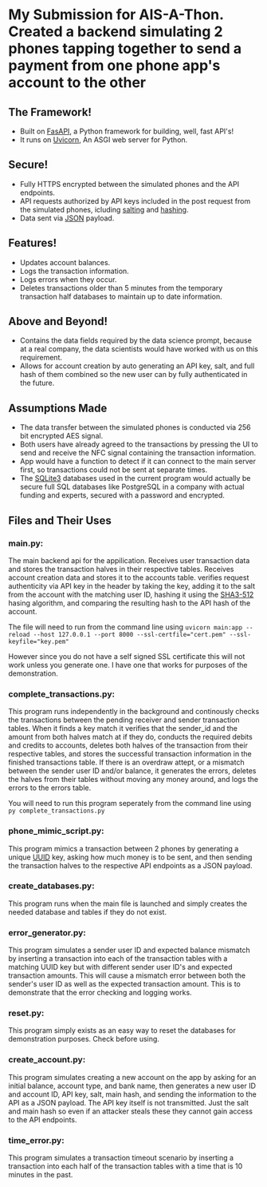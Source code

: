 # My Submission for AIS-A-Thon. Created a backend simulating 2 phones tapping together to send a payment from one phone app's account to the other  
  
## The Framework!
- Built on [FasAPI](https://fastapi.tiangolo.com/), a Python framework for building, well, fast API's!  
- It runs on [Uvicorn](https://www.uvicorn.org/), An ASGI web server for Python.  
  
## Secure!  
- Fully HTTPS encrypted between the simulated phones and the API endpoints.  
- API requests authorized by API keys included in the post request from the simulated phones, icluding [salting](https://www.techtarget.com/searchsecurity/definition/salt) and [hashing](https://en.wikipedia.org/wiki/SHA-3).  
- Data sent via [JSON](https://en.wikipedia.org/wiki/JSON) payload.  
  
## Features!  
- Updates account balances.  
- Logs the transaction information.  
- Logs errors when they occur.  
- Deletes transactions older than 5 minutes from the temporary transaction half databases to maintain up to date information.  
  
## Above and Beyond!  
- Contains the data fields required by the data science prompt, because at a real company, the data scientists would have worked with us on this requirement.  
- Allows for account creation by auto generating an API key, salt, and full hash of them combined so the new user can by fully authenticated in the future.  
  
## Assumptions Made  
- The data transfer between the simulated phones is conducted via 256 bit encrypted AES signal.  
- Both users have already agreed to the transactions by pressing the UI to send and receive the NFC signal containing the transaction information.  
- App would have a function to detect if it can connect to the main server first, so transactions could not be sent at separate times.  
- The [SQLite3](https://en.wikipedia.org/wiki/SQLite) databases used in the current program would actually be secure full SQL databases like PostgreSQL in a company with actual funding and experts, secured with a password and encrypted.  
  
## Files and Their Uses  
  
### main.py:  
The main backend api for the appilication. Receives user transaction data and stores the transaction halves in their respective tables. Receives account creation data and stores it to the accounts table. verifies request authenticity via API key in the header by taking the key, adding it to the salt from the account with the matching user ID, hashing it using the [SHA3-512](https://en.wikipedia.org/wiki/SHA-3) hasing algorithm, and comparing the resulting hash to the API hash of the account.  
  
The file will need to run from the command line using `uvicorn main:app --reload --host 127.0.0.1 --port 8000 --ssl-certfile="cert.pem" --ssl-keyfile="key.pem"`  
  
However since you do not have a self signed SSL certificate this will not work unless you generate one. I have one that works for purposes of the demonstration.  
  
### complete_transactions.py:  
This program runs independently in the background and continously checks the transactions between the pending receiver and sender transaction tables. When it finds a key match it verifies that the sender_id and the amount from both halves match at if they do, conducts the required debits and credits to accounts, deletes both halves of the transaction from their respective tables, and stores the successful transaction information in the finished transactions table. If there is an overdraw attept, or a mismatch between the sender user ID and/or balance, it generates the errors, deletes the halves from their tables without moving any money around, and logs the errors to the errors table.  
  
You will need to run this program seperately from the command line using `py complete_transactions.py`  

### phone_mimic_script.py:  
This program mimics a transaction between 2 phones by generating a unique [UUID](https://en.wikipedia.org/wiki/Universally_unique_identifier) key, asking how much money is to be sent, and then sending the transaction halves to the respective API endpoints as a JSON payload.  
  
### create_databases.py:  
This program runs when the main file is launched and simply creates the needed database and tables if they do not exist.  
  
### error_generator.py:  
This program simulates a sender user ID and expected balance mismatch by inserting a transaction into each of the transaction tables with a matching UUID key but with different sender user ID's and expected transaction amounts. This will cause a mismatch error between both the sender's user ID as well as the expected transaction amount. This is to demonstrate that the error checking and logging works.  
  
### reset.py:  
This program simply exists as an easy way to reset the databases for demonstration purposes. Check before using.  
  
### create_account.py:  
This program simulates creating a new account on the app by asking for an initial balance, account type, and bank name, then generates a new user ID and account ID, API key, salt, main hash, and sending the information to the API as a JSON payload. The API key itself is not transmitted. Just the salt and main hash so even if an attacker steals these they cannot gain access to the API endpoints.  
  
### time_error.py:  
This program simulates a transaction timeout scenario by inserting a transaction into each half of the transaction tables with a time that is 10 minutes in the past.